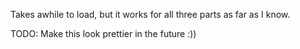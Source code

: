 Takes awhile to load, but it works for all three parts as far as I know.

TODO: Make this look prettier in the future :))
